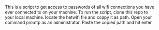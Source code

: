 This is a script to get access to passwords of all wifi connections you have ever connected to on your machine.
To run the script, clone this repo to your local machine.
locate the hetwifi file and coppy it as path.
Open your command promtp as an administrator.
Paste the copied path and hit enter 
